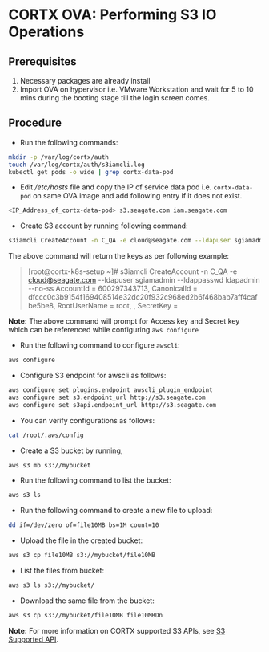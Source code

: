 CORTX OVA: Performing S3 IO Operations
======================================


## Prerequisites

1. Necessary packages are already install
1. Import OVA on hypervisor i.e. VMware Workstation and wait for 5 to 10 mins during the booting stage till the login screen comes.


## Procedure

- Run the following commands:
```bash
mkdir -p /var/log/cortx/auth
touch /var/log/cortx/auth/s3iamcli.log
kubectl get pods -o wide | grep cortx-data-pod
```

- Edit */etc/hosts* file and copy the IP of service data pod i.e. `cortx-data-pod` on same OVA image
and add following entry if it does not exist.
```bash
<IP_Address_of_cortx-data-pod> s3.seagate.com iam.seagate.com
```

- Create S3 account by running following command:
```bash
s3iamcli CreateAccount -n C_QA -e cloud@seagate.com --ldapuser sgiamadmin --ldappasswd ldapadmin --no-ss
```

The above command will return the keys as per following example:

> [root@cortx-k8s-setup ~]# s3iamcli CreateAccount -n C_QA -e cloud@seagate.com --ldapuser sgiamadmin --ldappasswd ldapadmin --no-ss
AccountId = 600297343713, CanonicalId = dfccc0c3b9154f169408514e32dc20f932c968ed2b6f468bab7aff4cafbe5be8, RootUserName = root, <xxxxAccessKeyxxxx>, SecretKey = <xxxxSecretKeyxxxx>

**Note:** The above command will prompt for Access key and Secret key which can be referenced while configuring `aws configure` 

- Run the following command to configure `awscli`:
```bash
aws configure
```

- Configure S3 endpoint for awscli as follows:
```bash
aws configure set plugins.endpoint awscli_plugin_endpoint
aws configure set s3.endpoint_url http://s3.seagate.com
aws configure set s3api.endpoint_url http://s3.seagate.com
```

- You can verify configurations as follows:
```bash
cat /root/.aws/config
```

- Create a S3 bucket by running,
```bash
aws s3 mb s3://mybucket
```

- Run the following command to list the bucket:
```bash
aws s3 ls
```

- Run the following command to create a new file to upload:
```bash
dd if=/dev/zero of=file10MB bs=1M count=10
```

- Upload the file in the created bucket:
```bash
aws s3 cp file10MB s3://mybucket/file10MB
```

- List the files from bucket:
```bash
aws s3 ls s3://mybucket/
```

- Download the same file from the bucket:
```bash
aws s3 cp s3://mybucket/file10MB file10MBDn
```

**Note:** For more information on CORTX supported S3 APIs, see [S3 Supported API](https://github.com/Seagate/cortx-s3server/blob/main/docs/s3-supported-api.md "S3 Supported API").
